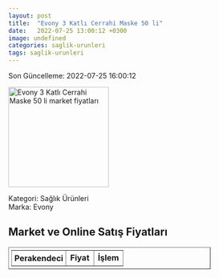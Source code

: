 ```yaml
---
layout: post
title:  "Evony 3 Katlı Cerrahi Maske 50 li"
date:   2022-07-25 13:00:12 +0300
image: undefined
categories: saglik-urunleri
tags: saglik-urunleri
---
```


Son Güncelleme: 2022-07-25 16:00:12

<img src="undefined" width="200" alt="Evony 3 Katlı Cerrahi Maske 50 li market fiyatları" />

Kategori: Sağlık Ürünleri
<br />
Marka: Evony

<h2>Market ve Online Satış Fiyatları</h2>

<table border="1" style="padding: 5px;width:80%;">
  <tr>
    <td style="padding: 5px;"><strong>Perakendeci</strong></td>
    <td><strong>Fiyat</strong></td>
    <td><strong>İşlem</strong></td>
  </tr>
  
</table>

